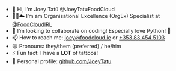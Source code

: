 - 👋 Hi, I’m Joey Tatú @JoeyTatuFoodCloud
- 🍎🍊☁️ I’m am Organisational Excellence (OrgEx) Specialist at [@FoodCloudIRL](https://github.com/foodcloudirl)
- 🍲 I’m looking to collaborate on coding! Especially love Python! 🐍
- 📫 How to reach me: [joey@foodcloud.ie](mailto:joey@foodcloud.ie) or [+353 83 454 5103](tel:353834545013)
- 😄 Pronouns: they/them (preferred) / he/him
- ⚡ Fun fact: I have a **LOT** of tattoos!
- 👤 Personal profile: [github.com/JoeyTatu](https://github.com/JoeyTatu)

<!---
JoeyTatuFoodCloud/JoeyTatuFoodCloud is a ✨ special ✨ repository because its `README.md` (this file) appears on your GitHub profile.
You can click the Preview link to take a look at your changes.
--->
